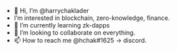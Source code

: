 - 👋 Hi, I’m @harrychaklader
-  I’m interested in blockchain, zero-knowledge, finance.
- 🌱 I’m currently learning zk-dapps
- 💞️ I’m looking to collaborate on everything.
- 📫 How to reach me @hchak#1625 -> discord.

<!---
harrychaklader/harrychaklader is a ✨ special ✨ repository because its `README.md` (this file) appears on your GitHub profile.
You can click the Preview link to take a look at your changes.
--->
